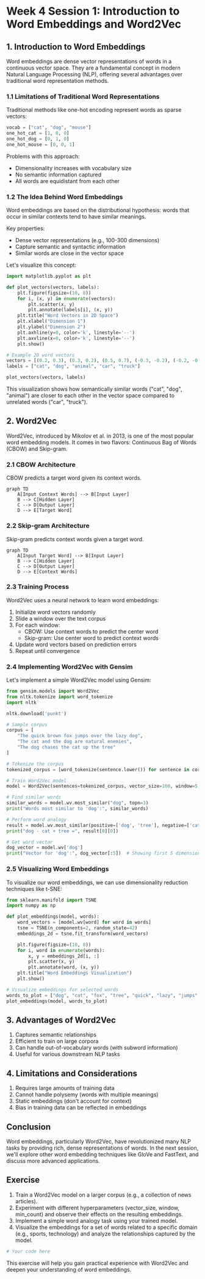 # Week 4 Session 1: Introduction to Word Embeddings and Word2Vec

## 1. Introduction to Word Embeddings

Word embeddings are dense vector representations of words in a continuous vector space. They are a fundamental concept in modern Natural Language Processing (NLP), offering several advantages over traditional word representation methods.

### 1.1 Limitations of Traditional Word Representations

Traditional methods like one-hot encoding represent words as sparse vectors:

```python
vocab = ["cat", "dog", "mouse"]
one_hot_cat = [1, 0, 0]
one_hot_dog = [0, 1, 0]
one_hot_mouse = [0, 0, 1]
```

Problems with this approach:

- Dimensionality increases with vocabulary size
- No semantic information captured
- All words are equidistant from each other

### 1.2 The Idea Behind Word Embeddings

Word embeddings are based on the distributional hypothesis: words that occur in similar contexts tend to have similar meanings.

Key properties:

- Dense vector representations (e.g., 100-300 dimensions)
- Capture semantic and syntactic information
- Similar words are close in the vector space

Let's visualize this concept:

```python
import matplotlib.pyplot as plt

def plot_vectors(vectors, labels):
    plt.figure(figsize=(10, 8))
    for i, (x, y) in enumerate(vectors):
        plt.scatter(x, y)
        plt.annotate(labels[i], (x, y))
    plt.title("Word Vectors in 2D Space")
    plt.xlabel("Dimension 1")
    plt.ylabel("Dimension 2")
    plt.axhline(y=0, color='k', linestyle='--')
    plt.axvline(x=0, color='k', linestyle='--')
    plt.show()

# Example 2D word vectors
vectors = [(0.2, 0.3), (0.3, 0.2), (0.5, 0.7), (-0.3, -0.2), (-0.2, -0.3)]
labels = ["cat", "dog", "animal", "car", "truck"]

plot_vectors(vectors, labels)
```

This visualization shows how semantically similar words ("cat", "dog", "animal") are closer to each other in the vector space compared to unrelated words ("car", "truck").

## 2. Word2Vec

Word2Vec, introduced by Mikolov et al. in 2013, is one of the most popular word embedding models. It comes in two flavors: Continuous Bag of Words (CBOW) and Skip-gram.

### 2.1 CBOW Architecture

CBOW predicts a target word given its context words.

```{mermaid}
graph TD
    A[Input Context Words] --> B[Input Layer]
    B --> C[Hidden Layer]
    C --> D[Output Layer]
    D --> E[Target Word]
```

### 2.2 Skip-gram Architecture

Skip-gram predicts context words given a target word.

```{mermaid}
graph TD
    A[Input Target Word] --> B[Input Layer]
    B --> C[Hidden Layer]
    C --> D[Output Layer]
    D --> E[Context Words]
```

### 2.3 Training Process

Word2Vec uses a neural network to learn word embeddings:

1. Initialize word vectors randomly
2. Slide a window over the text corpus
3. For each window:
   - CBOW: Use context words to predict the center word
   - Skip-gram: Use center word to predict context words
4. Update word vectors based on prediction errors
5. Repeat until convergence

### 2.4 Implementing Word2Vec with Gensim

Let's implement a simple Word2Vec model using Gensim:

```python
from gensim.models import Word2Vec
from nltk.tokenize import word_tokenize
import nltk

nltk.download('punkt')

# Sample corpus
corpus = [
    "The quick brown fox jumps over the lazy dog",
    "The cat and the dog are natural enemies",
    "The dog chases the cat up the tree"
]

# Tokenize the corpus
tokenized_corpus = [word_tokenize(sentence.lower()) for sentence in corpus]

# Train Word2Vec model
model = Word2Vec(sentences=tokenized_corpus, vector_size=100, window=5, min_count=1, workers=4)

# Find similar words
similar_words = model.wv.most_similar("dog", topn=3)
print("Words most similar to 'dog':", similar_words)

# Perform word analogy
result = model.wv.most_similar(positive=['dog', 'tree'], negative=['cat'], topn=1)
print("dog - cat + tree =", result[0][0])

# Get word vector
dog_vector = model.wv['dog']
print("Vector for 'dog':", dog_vector[:5])  # Showing first 5 dimensions
```

### 2.5 Visualizing Word Embeddings

To visualize our word embeddings, we can use dimensionality reduction techniques like t-SNE:

```python
from sklearn.manifold import TSNE
import numpy as np

def plot_embeddings(model, words):
    word_vectors = [model.wv[word] for word in words]
    tsne = TSNE(n_components=2, random_state=42)
    embeddings_2d = tsne.fit_transform(word_vectors)

    plt.figure(figsize=(10, 8))
    for i, word in enumerate(words):
        x, y = embeddings_2d[i, :]
        plt.scatter(x, y)
        plt.annotate(word, (x, y))
    plt.title("Word Embeddings Visualization")
    plt.show()

# Visualize embeddings for selected words
words_to_plot = ["dog", "cat", "fox", "tree", "quick", "lazy", "jumps", "chases"]
plot_embeddings(model, words_to_plot)
```

## 3. Advantages of Word2Vec

1. Captures semantic relationships
2. Efficient to train on large corpora
3. Can handle out-of-vocabulary words (with subword information)
4. Useful for various downstream NLP tasks

## 4. Limitations and Considerations

1. Requires large amounts of training data
2. Cannot handle polysemy (words with multiple meanings)
3. Static embeddings (don't account for context)
4. Bias in training data can be reflected in embeddings

## Conclusion

Word embeddings, particularly Word2Vec, have revolutionized many NLP tasks by providing rich, dense representations of words. In the next session, we'll explore other word embedding techniques like GloVe and FastText, and discuss more advanced applications.

## Exercise

1. Train a Word2Vec model on a larger corpus (e.g., a collection of news articles).
2. Experiment with different hyperparameters (vector_size, window, min_count) and observe their effects on the resulting embeddings.
3. Implement a simple word analogy task using your trained model.
4. Visualize the embeddings for a set of words related to a specific domain (e.g., sports, technology) and analyze the relationships captured by the model.

```python
# Your code here
```

This exercise will help you gain practical experience with Word2Vec and deepen your understanding of word embeddings.
